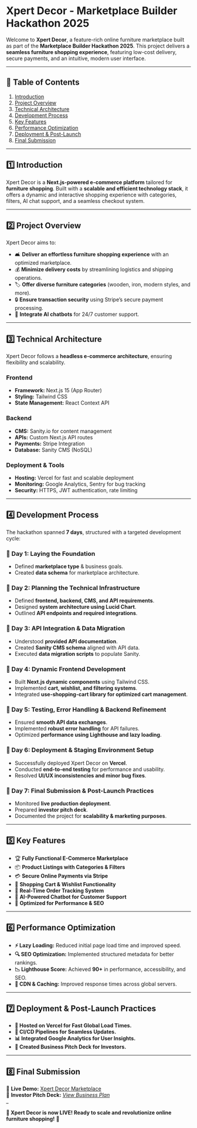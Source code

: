 # **Xpert Decor - Marketplace Builder Hackathon 2025**

Welcome to **Xpert Decor**, a feature-rich online furniture marketplace built as part of the **Marketplace Builder Hackathon 2025**. This project delivers a **seamless furniture shopping experience**, featuring low-cost delivery, secure payments, and an intuitive, modern user interface.

---

## **📌 Table of Contents**

1. [Introduction](#introduction)
2. [Project Overview](#project-overview)
3. [Technical Architecture](#technical-architecture)
4. [Development Process](#development-process)
5. [Key Features](#key-features)
6. [Performance Optimization](#performance-optimization)
7. [Deployment & Post-Launch](#deployment--post-launch)
8. [Final Submission](#final-submission)

---

## **1️⃣ Introduction**

Xpert Decor is a **Next.js-powered e-commerce platform** tailored for **furniture shopping**. Built with a **scalable and efficient technology stack**, it offers a dynamic and interactive shopping experience with categories, filters, AI chat support, and a seamless checkout system.

---

## **2️⃣ Project Overview**

Xpert Decor aims to:

- 🛋 **Deliver an effortless furniture shopping experience** with an optimized marketplace.
- 💰 **Minimize delivery costs** by streamlining logistics and shipping operations.
- 🏷 **Offer diverse furniture categories** (wooden, iron, modern styles, and more).
- 🔒 **Ensure transaction security** using Stripe’s secure payment processing.
- 🤖 **Integrate AI chatbots** for 24/7 customer support.

---

## **3️⃣ Technical Architecture**

Xpert Decor follows a **headless e-commerce architecture**, ensuring flexibility and scalability.

### **Frontend**

- **Framework:** Next.js 15 (App Router)
- **Styling:** Tailwind CSS
- **State Management:** React Context API

### **Backend**

- **CMS:** Sanity.io for content management
- **APIs:** Custom Next.js API routes
- **Payments:** Stripe Integration
- **Database:** Sanity CMS (NoSQL)

### **Deployment & Tools**

- **Hosting:** Vercel for fast and scalable deployment
- **Monitoring:** Google Analytics, Sentry for bug tracking
- **Security:** HTTPS, JWT authentication, rate limiting

---

## **4️⃣ Development Process**

The hackathon spanned **7 days**, structured with a targeted development cycle:

### **📅 Day 1: Laying the Foundation**
- Defined **marketplace type** & business goals.
- Created **data schema** for marketplace architecture.

### **📅 Day 2: Planning the Technical Infrastructure**
- Defined **frontend, backend, CMS, and API requirements**.
- Designed **system architecture using Lucid Chart**.
- Outlined **API endpoints and required integrations**.

### **📅 Day 3: API Integration & Data Migration**
- Understood **provided API documentation**.
- Created **Sanity CMS schema** aligned with API data.
- Executed **data migration scripts** to populate Sanity.

### **📅 Day 4: Dynamic Frontend Development**
- Built **Next.js dynamic components** using Tailwind CSS.
- Implemented **cart, wishlist, and filtering systems**.
- Integrated **use-shopping-cart library for optimized cart management**.

### **📅 Day 5: Testing, Error Handling & Backend Refinement**
- Ensured **smooth API data exchanges**.
- Implemented **robust error handling** for API failures.
- Optimized **performance using Lighthouse and lazy loading**.

### **📅 Day 6: Deployment & Staging Environment Setup**
- Successfully deployed Xpert Decor on **Vercel**.
- Conducted **end-to-end testing** for performance and usability.
- Resolved **UI/UX inconsistencies and minor bug fixes**.

### **📅 Day 7: Final Submission & Post-Launch Practices**
- Monitored **live production deployment**.
- Prepared **investor pitch deck**.
- Documented the project for **scalability & marketing purposes**.

---

## **5️⃣ Key Features**

- 🏆 **Fully Functional E-Commerce Marketplace**
- 📦 **Product Listings with Categories & Filters**
- 💳 **Secure Online Payments via Stripe**
- 🛒 **Shopping Cart & Wishlist Functionality**
- 📡 **Real-Time Order Tracking System**
- 🤖 **AI-Powered Chatbot for Customer Support**
- 🚀 **Optimized for Performance & SEO**

---

## **6️⃣ Performance Optimization**

- **⚡ Lazy Loading:** Reduced initial page load time and improved speed.
- **🔍 SEO Optimization:** Implemented structured metadata for better rankings.
- **📉 Lighthouse Score:** Achieved **90+** in performance, accessibility, and SEO.
- **📡 CDN & Caching:** Improved response times across global servers.

---

## **7️⃣ Deployment & Post-Launch Practices**

- **🚀 Hosted on Vercel for Fast Global Load Times.**
- **🔄 CI/CD Pipelines for Seamless Updates.**
- **📊 Integrated Google Analytics for User Insights.**
- **💼 Created Business Pitch Deck for Investors.**

---

## **8️⃣ Final Submission**

📌 **Live Demo:** [Xpert Decor Marketplace](https://hackathon-market0225.vercel.app/)  
📌 **Investor Pitch Deck:** _[View Business Plan](#canmore/679a291b91d481919dc4ab3458fdfb1b)_  
_

**🎯 Xpert Decor is now LIVE! Ready to scale and revolutionize online furniture shopping!** 🚀


